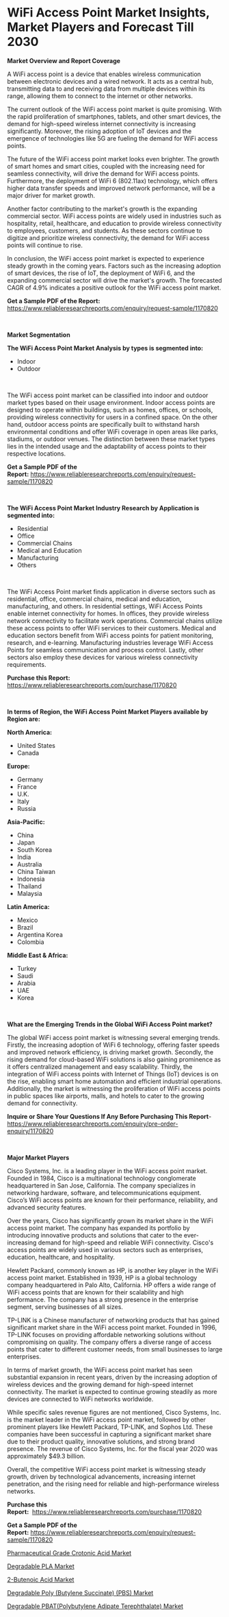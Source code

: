 <p><h1>WiFi Access Point Market Insights, Market Players and Forecast Till 2030</h1></p><p><strong>Market Overview and Report Coverage</strong></p>
<p><p>A WiFi access point is a device that enables wireless communication between electronic devices and a wired network. It acts as a central hub, transmitting data to and receiving data from multiple devices within its range, allowing them to connect to the internet or other networks.</p><p>The current outlook of the WiFi access point market is quite promising. With the rapid proliferation of smartphones, tablets, and other smart devices, the demand for high-speed wireless internet connectivity is increasing significantly. Moreover, the rising adoption of IoT devices and the emergence of technologies like 5G are fueling the demand for WiFi access points.</p><p>The future of the WiFi access point market looks even brighter. The growth of smart homes and smart cities, coupled with the increasing need for seamless connectivity, will drive the demand for WiFi access points. Furthermore, the deployment of WiFi 6 (802.11ax) technology, which offers higher data transfer speeds and improved network performance, will be a major driver for market growth.</p><p>Another factor contributing to the market's growth is the expanding commercial sector. WiFi access points are widely used in industries such as hospitality, retail, healthcare, and education to provide wireless connectivity to employees, customers, and students. As these sectors continue to digitize and prioritize wireless connectivity, the demand for WiFi access points will continue to rise.</p><p>In conclusion, the WiFi access point market is expected to experience steady growth in the coming years. Factors such as the increasing adoption of smart devices, the rise of IoT, the deployment of WiFi 6, and the expanding commercial sector will drive the market's growth. The forecasted CAGR of 4.9% indicates a positive outlook for the WiFi access point market.</p></p>
<p><strong>Get a Sample PDF of the Report:</strong> <a href="https://www.reliableresearchreports.com/enquiry/request-sample/1170820">https://www.reliableresearchreports.com/enquiry/request-sample/1170820</a></p>
<p>&nbsp;</p>
<p><strong>Market Segmentation</strong></p>
<p><strong>The WiFi Access Point Market Analysis by types is segmented into:</strong></p>
<p><ul><li>Indoor</li><li>Outdoor</li></ul></p>
<p>&nbsp;</p>
<p><p>The WiFi access point market can be classified into indoor and outdoor market types based on their usage environment. Indoor access points are designed to operate within buildings, such as homes, offices, or schools, providing wireless connectivity for users in a confined space. On the other hand, outdoor access points are specifically built to withstand harsh environmental conditions and offer WiFi coverage in open areas like parks, stadiums, or outdoor venues. The distinction between these market types lies in the intended usage and the adaptability of access points to their respective locations.</p></p>
<p><strong>Get a Sample PDF of the Report:</strong>&nbsp;<a href="https://www.reliableresearchreports.com/enquiry/request-sample/1170820">https://www.reliableresearchreports.com/enquiry/request-sample/1170820</a></p>
<p>&nbsp;</p>
<p><strong>The WiFi Access Point Market Industry Research by Application is segmented into:</strong></p>
<p><ul><li>Residential</li><li>Office</li><li>Commercial Chains</li><li>Medical and Education</li><li>Manufacturing</li><li>Others</li></ul></p>
<p>&nbsp;</p>
<p><p>The WiFi Access Point market finds application in diverse sectors such as residential, office, commercial chains, medical and education, manufacturing, and others. In residential settings, WiFi Access Points enable internet connectivity for homes. In offices, they provide wireless network connectivity to facilitate work operations. Commercial chains utilize these access points to offer WiFi services to their customers. Medical and education sectors benefit from WiFi access points for patient monitoring, research, and e-learning. Manufacturing industries leverage WiFi Access Points for seamless communication and process control. Lastly, other sectors also employ these devices for various wireless connectivity requirements.</p></p>
<p><strong>Purchase this Report:</strong>&nbsp; <a href="https://www.reliableresearchreports.com/purchase/1170820">https://www.reliableresearchreports.com/purchase/1170820</a></p>
<p>&nbsp;</p>
<p><strong>In terms of Region, the WiFi Access Point Market Players available by Region are:</strong></p>
<p>
    <p> <strong> North America: </strong>
        <ul>
            <li>United States</li>
            <li>Canada</li>
        </ul>
        </p> 
    <p> <strong> Europe: </strong>
        <ul>
            <li>Germany</li>
            <li>France</li>
            <li>U.K.</li>
            <li>Italy</li>
            <li>Russia</li>
        </ul>
        </p> 
    <p> <strong> Asia-Pacific: </strong>
        <ul>
            <li>China</li>
            <li>Japan</li>
            <li>South Korea</li>
            <li>India</li>
            <li>Australia</li>
            <li>China Taiwan</li>
            <li>Indonesia</li>
            <li>Thailand</li>
            <li>Malaysia</li>
        </ul>
        </p> 
    <p> <strong> Latin America: </strong>
        <ul>
            <li>Mexico</li>
            <li>Brazil</li>
            <li>Argentina Korea</li>
            <li>Colombia</li>
        </ul>
        </p> 
    <p> <strong> Middle East & Africa: </strong>
        <ul>
            <li>Turkey</li>
            <li>Saudi</li>
            <li>Arabia</li>
            <li>UAE</li>
            <li>Korea</li>
        </ul>
    </p>
    </p>
<p>&nbsp;</p>
<p><strong>What are the Emerging Trends in the Global WiFi Access Point market?</strong></p>
<p><p>The global WiFi access point market is witnessing several emerging trends. Firstly, the increasing adoption of WiFi 6 technology, offering faster speeds and improved network efficiency, is driving market growth. Secondly, the rising demand for cloud-based WiFi solutions is also gaining prominence as it offers centralized management and easy scalability. Thirdly, the integration of WiFi access points with Internet of Things (IoT) devices is on the rise, enabling smart home automation and efficient industrial operations. Additionally, the market is witnessing the proliferation of WiFi access points in public spaces like airports, malls, and hotels to cater to the growing demand for connectivity.</p></p>
<p><strong>Inquire or Share Your Questions If Any Before Purchasing This Report</strong>- <a href="https://www.reliableresearchreports.com/enquiry/pre-order-enquiry/1170820">https://www.reliableresearchreports.com/enquiry/pre-order-enquiry/1170820</a></p>
<p>&nbsp;</p>
<p><strong>Major Market Players</strong></p>
<p><p>Cisco Systems, Inc. is a leading player in the WiFi access point market. Founded in 1984, Cisco is a multinational technology conglomerate headquartered in San Jose, California. The company specializes in networking hardware, software, and telecommunications equipment. Cisco’s WiFi access points are known for their performance, reliability, and advanced security features. </p><p>Over the years, Cisco has significantly grown its market share in the WiFi access point market. The company has expanded its portfolio by introducing innovative products and solutions that cater to the ever-increasing demand for high-speed and reliable WiFi connectivity. Cisco's access points are widely used in various sectors such as enterprises, education, healthcare, and hospitality.</p><p>Hewlett Packard, commonly known as HP, is another key player in the WiFi access point market. Established in 1939, HP is a global technology company headquartered in Palo Alto, California. HP offers a wide range of WiFi access points that are known for their scalability and high performance. The company has a strong presence in the enterprise segment, serving businesses of all sizes.</p><p>TP-LINK is a Chinese manufacturer of networking products that has gained significant market share in the WiFi access point market. Founded in 1996, TP-LINK focuses on providing affordable networking solutions without compromising on quality. The company offers a diverse range of access points that cater to different customer needs, from small businesses to large enterprises.</p><p>In terms of market growth, the WiFi access point market has seen substantial expansion in recent years, driven by the increasing adoption of wireless devices and the growing demand for high-speed internet connectivity. The market is expected to continue growing steadily as more devices are connected to WiFi networks worldwide.</p><p>While specific sales revenue figures are not mentioned, Cisco Systems, Inc. is the market leader in the WiFi access point market, followed by other prominent players like Hewlett Packard, TP-LINK, and Sophos Ltd. These companies have been successful in capturing a significant market share due to their product quality, innovative solutions, and strong brand presence. The revenue of Cisco Systems, Inc. for the fiscal year 2020 was approximately $49.3 billion.</p><p>Overall, the competitive WiFi access point market is witnessing steady growth, driven by technological advancements, increasing internet penetration, and the rising need for reliable and high-performance wireless networks.</p></p>
<p><strong>Purchase this Report:</strong>&nbsp;&nbsp;<a href="https://www.reliableresearchreports.com/purchase/1170820">https://www.reliableresearchreports.com/purchase/1170820</a></p>
<p></p>
<p><strong>Get a Sample PDF of the Report:</strong>&nbsp;<a href="https://www.reliableresearchreports.com/enquiry/request-sample/1170820">https://www.reliableresearchreports.com/enquiry/request-sample/1170820</a></p>
<p><p><a href="https://medium.com/@klebogdani/pharmaceutical-grade-crotonic-acid-market-share-evolution-and-market-growth-trends-2023-2030-e06a2aef0192">Pharmaceutical Grade Crotonic Acid Market</a></p><p><a href="https://medium.com/@juliecastro06/degradable-pla-market-exploring-market-share-market-trends-and-future-growth-c8f86c82b523">Degradable PLA Market</a></p><p><a href="https://medium.com/@loretashyti01/2-butenoic-acid-market-share-evolution-and-market-growth-trends-2023-2030-c4dae7efd60f">2-Butenoic Acid Market</a></p><p><a href="https://medium.com/@anilaxhafa2022/degradable-poly-butylene-succinate-pbs-market-outlook-industry-overview-and-forecast-2023-to-6c9aa6150e8e">Degradable Poly (Butylene Succinate) (PBS) Market</a></p><p><a href="https://medium.com/@sarademiri71/degradable-pbat-polybutylene-adipate-terephthalate-market-analysis-and-sze-forecasted-for-period-f423908d556c">Degradable PBAT(Polybutylene Adipate Terephthalate) Market</a></p></p>